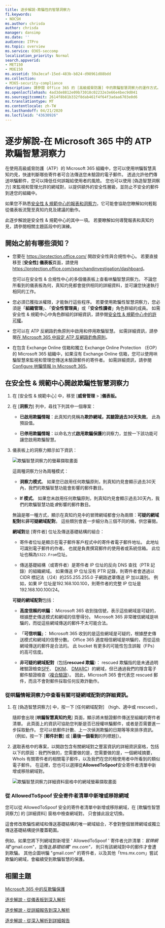 ```yaml
---
title: 逐步解說-欺騙性的智慧洞察力
f1.keywords:
- NOCSH
ms.author: chrisda
author: chrisda
manager: dansimp
ms.date: ''
audience: ITPro
ms.topic: overview
ms.service: O365-seccomp
localization_priority: Normal
search.appverid:
- MET150
- MOE150
ms.assetid: 59a3ecaf-15ed-483b-b824-d98961d88bdd
ms.collection:
- M365-security-compliance
description: 請參閱 Office 365 的 [高級威脅防護] 中的欺騙智慧洞察力的運作方式。
ms.openlocfilehash: 4ad3de8812e09b73018c02232e3e66e4bec9d041
ms.sourcegitcommit: 2614f8b81b332f8dab461f4f64f3adaa6703e0d6
ms.translationtype: MT
ms.contentlocale: zh-TW
ms.lasthandoff: 04/21/2020
ms.locfileid: "43630926"
---
```

# <a name="walkthrough---atp-spoof-intelligence-insight-in-microsoft-365"></a>逐步解說-在 Microsoft 365 中的 ATP 欺騙智慧洞察力

在使用高級威脅防護（ATP）的 Microsoft 365 組織中，您可以使用哄騙智慧真知灼見，快速判斷哪些寄件者可合法傳送您未驗證的電子郵件。 透過允許他們傳送哄騙郵件，您可以降低任何誤報給使用者的風險。 您也可以使用 [偽造智慧洞察力] 來監視和管理允許的網域對，以提供額外的安全性層級，並防止不安全的郵件到達您的組織中。

如果您不熟悉[安全性 & 規範中心的報表和洞察力](reports-and-insights-in-security-and-compliance.md)，它可能會協助您瞭解如何輕鬆從儀表板流覽至真知灼見及建議的動作。

此逐步解說是安全性 & 規範中心的其中一項。 若要瞭解如何導覽報表和真知灼見，請參閱相關主題區段中的演練。

## <a name="what-do-you-need-to-know-before-you-begin"></a>開始之前有哪些須知？

- 您要在 <https://protection.office.com/> 開啟安全性與合規性中心。 若要直接移至 [**安全性] 儀表板**頁面，請使用<https://protection.office.com/searchandinvestigation/dashboard>。

  您可以在安全性 & 合規性中心的多個儀表板上查看哄騙智慧洞察力。 不論您所看到的儀表板為何，真知灼見都會提供相同的詳細資料，並可讓您快速執行相同的工作。

- 您必須已獲指派權限，才能執行這些程序。 若要使用欺騙性智慧洞察力，您必須是「**組織管理**」、「**安全性管理員**」或「**安全性讀者**」角色群組的成員。 如需安全性 & 規範中心中角色群組的詳細資訊，請參閱[安全性 & 規範中心中的許可權](permissions-in-the-security-and-compliance-center.md)。

- 您可以在 ATP 反網路釣魚原則中啟用和停用欺騙智慧。 如需詳細資訊，請參閱[在 Microsoft 365 中設定 ATP 反網路釣魚原則](configure-atp-anti-phishing-policies.md)。

- 在包含 Exchange Online 信箱和獨立 Exchange Online Protection （EOP）的 Microsoft 365 組織中，如果沒有 Exchange Online 信箱，您可以使用哄騙智慧來監視和管理您傳送未驗證郵件的寄件者。 如需詳細資訊，請參閱[Configure 哄騙情報 In Microsoft 365](learn-about-spoof-intelligence.md)。

## <a name="open-the-spoof-intelligence-insight-in-the-security--compliance-center"></a>在安全性 & 規範中心開啟欺騙性智慧洞察力

1. 在 [安全性 & 規範中心] 中，移至 [**威脅管理** \> ]**儀表板。**

2. 在 [**洞察力**] 列中，尋找下列其中一個專案：

   - **已啟用欺騙情報**：此真知灼見稱為**欺詐網域，其驗證過去30天失敗**。 此為預設值。

   - **已停用欺騙情報**：以命名方式**啟用欺騙保護**的洞察力，並按一下該功能可讓您啟用欺騙智慧。

3. 儀表板上的洞察力顯示如下資訊：

   ![欺騙智慧洞察力的螢幕擷取畫面](../../media/28aeabac-c1a1-4d16-9fbe-14996f742a9a.png)

   這兩種洞察力分為兩種模式：

   - **洞察力模式**。 如果您已啟用任何欺騙原則，則真知灼見會顯示過去30天內，我們的欺騙智慧功能會影響的郵件數目。

   - **If 模式**。 如果您未啟用任何欺騙原則，則真知灼見會顯示過去30天內，我們的欺騙智慧功能*會*影響的郵件數目。

   無論是哪一種方式，顯示在真知灼見中的冒牌網域都會分為兩類：**可疑的網域配對**和**非可疑網域配對**。 這些類別會進一步細分為三個不同的桶，供您審閱。

   **網域對**是 [寄件者] 位址及傳送基礎結構的組合：

   - 寄件者位址是顯示在電子郵件客戶程式中的寄件者電子郵件地址。 此地址可識別電子郵件的作者。 也就是負責撰寫郵件的使用者或系統信箱。 此位址也稱為`5322.From`位址。

   - 傳送基礎結構（或寄件者）是寄件者 IP 位址的反向 DNS 查找（PTR 記錄）的組織網域。 如果傳送 IP 位址沒有 PTR 記錄，則寄件者會透過以 CIDR 標記法（/24）的255.255.255.0 子網路遮罩傳送 IP 加以識別。 例如，如果 IP 位址是192.168.100.100，則寄件者的完整 IP 位址是 192.168.100.100/24。

   **可疑的網域配對**包括：

   - **高度信賴的哄騙**： Microsoft 365 收到強信號，表示這些網域是可疑的，根據歷史傳送模式和網域的信譽得分。 Microsoft 365 非常確信網域是哄騙的，而從這些網域傳送的郵件不太可能合法。

   - 「**可信哄騙**」： Microsoft 365 收到的是這些網域是可疑的，根據歷史傳送模式和網域的信譽分數。 Office 365 適度相信網域是哄騙的，而從這些網域傳送的郵件是合法的。 此 bucket 有更多的可能性包含誤報（FPs）的高可信度。

   - **非可疑的網域配對**（包括**rescued 欺騙**）： rescued 欺騙指的是未通過明確驗證檢查[SPF](how-office-365-uses-spf-to-prevent-spoofing.md)、 [DKIM](use-dkim-to-validate-outbound-email.md)、 [DMARC](use-dmarc-to-validate-email.md)）的網域，但已通過我們的隱含電子郵件驗證檢查（[複合驗證](email-validation-and-authentication.md#composite-authentication)）。 因此，Microsoft 365 會代表您 rescued 郵件，而且不會對郵件採取任何反欺詐動作。

### <a name="view-detailed-information-about-suspicious-domain-pairs-from-the-spoof-intelligence-insight"></a>從哄騙情報洞察力中查看有關可疑網域配對的詳細資訊。

1. 在 [偽造智慧洞察力] 中，按一下 [任何網域配對] （high、適中或 rescued）。

   隨即會出現 [**哄騙智慧真知灼見**] 頁面，顯示將未驗證郵件傳送至組織的寄件者清單。 此頁面上的資訊可協助您判斷是否已授權哄騙郵件，或者是否需要進一步採取動作。 您可以依郵件計數、上一次偵測欺騙的日期等等來排序資訊。 （例如，按一下 [**郵件計數**] 或 [**最後一個看到**的列標題]）。

2. 選取表格中的專案，以開啟包含有關網域對之豐富資訊的詳細資訊窗格，包括以下的原因：我們所做的，您需要做的是，您需要做的是，一個網域摘要，WhoIs 有關寄件者的相關電子郵件，以及我們在您的租使用者中所看到的類似電子郵件。 在這裡，您也可以選擇從**AllowedToSpoof**安全寄件者清單中新增或移除網域對。

   ![欺騙智慧洞察力詳細資料窗格中的網域螢幕擷取畫面](../../media/03ad3e6e-2010-4e8e-b92e-accc8bbebb79.png)

### <a name="add-or-remove-a-domain-from-the-allowedtospoof-safe-sender-list"></a>從 AllowedToSpoof 安全寄件者清單中新增或移除網域

您可以從 AllowedToSpoof 安全的寄件者清單中新增或移除網域，在 [欺騙性智慧洞察力] 的 [詳細資料] 窗格中檢查網域對。 只會據此設定切換。

這會修改欺騙性網域和傳送基礎結構的唯一網域組合，不會對整個冒牌網域或獨立傳送基礎結構提供覆蓋範圍。

例如，如果您將下列網域對新增至 ' AllowedToSpoof ' 寄件者允許清單：*冒牌網域*"gmail.com"，並傳送*基礎結構*" *mx.com"，* 則只有該網域對中的郵件才會遭到欺騙。 其他企圖哄騙 "gmail.com" 的寄件者，以及其他「tms.mx.com」嘗試欺騙的網域，會繼續受到欺騙智慧的保護。

## <a name="related-topics"></a>相關主題

[Microsoft 365 中的反欺騙保護](anti-spoofing-protection.md)

[逐步解說 - 從儀表板到深入解析](from-a-dashboard-to-an-insight.md)

[逐步解說 - 從詳細報告到深入解析](from-a-detailed-report-to-an-insight.md)

[逐步解說 - 從深入解析到詳細報告](from-an-insight-to-a-detailed-report.md)